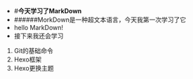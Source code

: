 * #**今天学习了MarkDown**
* ######MorkDown是一种超文本语言，今天我第一次学习了它
* hello MarkDown!
* 接下来我还会学习
1. Git的基础命令
1. Hexo框架
1. Hexo更换主题

